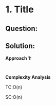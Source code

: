 # 1. Title

## Question:



## Solution:

**Approach 1:**


```python



```
**Complexity Analysis**

TC:O(n)

SC:O(n)